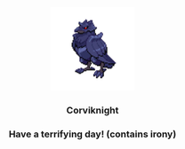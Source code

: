 <p align="center">
    <img src="https://raw.githubusercontent.com/PokeAPI/sprites/master/sprites/pokemon/823.png" width="150" height="150">
</p>
<h3 align="center"> <b>Corviknight</b></h3>
<h3 align="center">Have a terrifying day! (contains irony)</h3>
